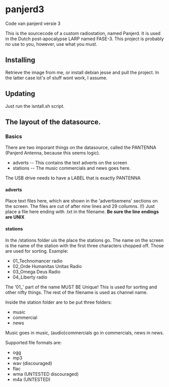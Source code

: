 # panjerd3
Code van panjerd versie 3

This is the sourcecode of a custom radiostation, named Panjerd.
It is used in the Dutch post-apocalypse LARP named FASE-3. This project is 
probably no use to you, however, use what you must.

## Installing
Retrieve the image from me, or install debian jesse and pull the project. In the
latter case lot's of stuff wont work, I assume. 

## Updating
Just run the isntall.sh script.

## The layout of the datasource.
### Basics
There are two imporant things on the datasource, called the PANTENNA (Panjerd 
Antenna, because this seems logic).
- adverts   -- This contains the text adverts on the screen
- stations  -- The music commercials and news goes here.

The USB drive needs to have a LABEL that is exactly PANTENNA

#### adverts
Place text files here, which are shown in the 'advertisemens' sections on the 
screen. The files are cut of after nine lines and 29 collumns. (!)
Just place a file here ending with .txt in the filename.
**Be sure the line endings are UNIX**

#### stations
In the /stations folder uis the place the stations go. The name on the screen is 
the name of the station with the first three characters chopped off. Those are 
used for sorting. Example:
- 01_Technomancer radio
- 02_Orde Humanitas Unitas Radio
- 03_Omega Deus Radio
- 04_Liberty radio

The '01_' part of the name MUST BE Unique! This is used for sorting and other
nifty things. The rest of the filename is used as channel name.

Inside the station folder are to be put three folders:
- music
- commercial
- news

Music goes in music, (audio)commercials go in commercials, news in news.

Supported file formats are:
- ogg
- mp3
- wav  (discouraged)
- flac
- wma  (UNTESTED discouraged)
- m4a  (UNTESTED)






